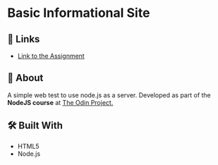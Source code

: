 # Basic Informational Site

## 🔗 Links

- [Link to the Assignment](https://www.theodinproject.com/lessons/nodejs-basic-informational-site)

## 📝 About

A simple web test to use node.js as a server. Developed as part of the **NodeJS course** at [The Odin Project.](https://www.theodinproject.com/)

## 🛠️ Built With

- HTML5 
- Node.js
